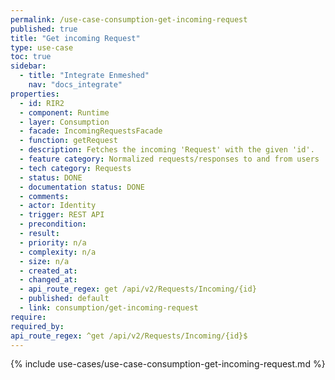 ```yaml
---
permalink: /use-case-consumption-get-incoming-request
published: true
title: "Get incoming Request"
type: use-case
toc: true
sidebar:
  - title: "Integrate Enmeshed"
    nav: "docs_integrate"
properties:
  - id: RIR2
  - component: Runtime
  - layer: Consumption
  - facade: IncomingRequestsFacade
  - function: getRequest
  - description: Fetches the incoming 'Request' with the given 'id'.
  - feature category: Normalized requests/responses to and from users
  - tech category: Requests
  - status: DONE
  - documentation status: DONE
  - comments:
  - actor: Identity
  - trigger: REST API
  - precondition:
  - result:
  - priority: n/a
  - complexity: n/a
  - size: n/a
  - created_at:
  - changed_at:
  - api_route_regex: get /api/v2/Requests/Incoming/{id}
  - published: default
  - link: consumption/get-incoming-request
require:
required_by:
api_route_regex: ^get /api/v2/Requests/Incoming/{id}$
---
```


{% include use-cases/use-case-consumption-get-incoming-request.md %}
